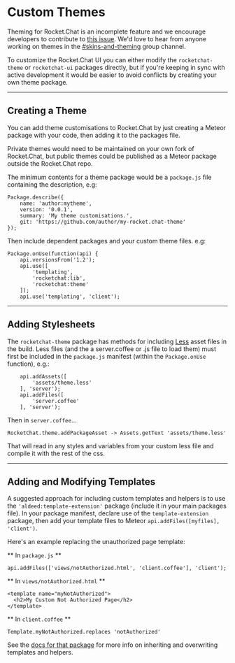 # Custom Themes

Theming for Rocket.Chat is an incomplete feature and we encourage developers to contribute to [this issue](https://github.com/RocketChat/Rocket.Chat/issues/277). We'd love to hear from anyone working on themes in the [#skins-and-theming](https://open.rocket.chat/channel/skins-and-theming) group channel.

To customize the Rocket.Chat UI you can either modify the `rocketchat-theme` or `rocketchat-ui` packages directly, but if you're keeping in sync with active development it would be easier to avoid conflicts by creating your own theme package.

---

## Creating a Theme

You can add theme customisations to Rocket.Chat by just creating a Meteor package with your code, then adding it to the packages file.

Private themes would need to be maintained on your own fork of Rocket.Chat, but public themes could be published as a Meteor package outside the Rocket.Chat repo.

The minimum contents for a theme package would be a `package.js` file containing the description, e.g:

    Package.describe({
        name: 'author:mytheme',
        version: '0.0.1',
        summary: 'My theme customisations.',
        git: 'https://github.com/author/my-rocket.chat-theme'
    });

Then include dependent packages and your custom theme files. e.g:

    Package.onUse(function(api) {
        api.versionsFrom('1.2');
        api.use([
            'templating',
            'rocketchat:lib',
            'rocketchat:theme'
        ]);
        api.use('templating', 'client');

---

## Adding Stylesheets

The `rocketchat-theme` package has methods for including [Less](http://lesscss.org/) asset files in the build. Less files (and the a server.coffee or .js file to load them) must first be included in the `package.js` manifest (within the `Package.onUse` function), e.g.:

        api.addAssets([
            'assets/theme.less'
        ], 'server');
        api.addFiles([
            'server.coffee'
        ], 'server');

Then in `server.coffee`...

    RocketChat.theme.addPackageAsset -> Assets.getText 'assets/theme.less'

That will read in any styles and variables from your custom less file and compile it with the rest of the css.

---

## Adding and Modifying Templates

A suggested approach for including custom templates and helpers is to use the `'aldeed:template-extension'` package (include it in your main packages file). In your package manifest, declare use of the `template-extension` package, then add your template files to Meteor `api.addFiles([myfiles], 'client')`.

Here's an example replacing the unauthorized page template:

** In `package.js` **

    api.addFiles(['views/notAuthorized.html', 'client.coffee'], 'client');

** In `views/notAuthorized.html` **

    <template name="myNotAuthorized">
      <h2>My Custom Not Authorized Page</h2>
    </template>

** In `client.coffee` **

    Template.myNotAuthorized.replaces 'notAuthorized'

See the [docs for that package](https://github.com/aldeed/meteor-template-extension) for more info on inheriting and overwriting templates and helpers.
